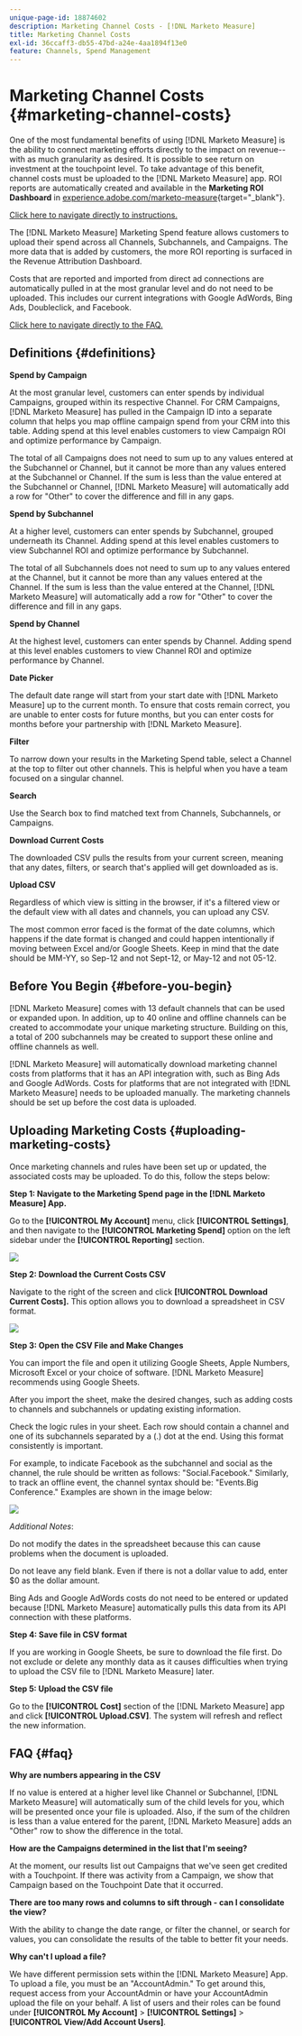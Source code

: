 ```yaml
---
unique-page-id: 18874602
description: Marketing Channel Costs - [!DNL Marketo Measure]
title: Marketing Channel Costs
exl-id: 36ccaff3-db55-47bd-a24e-4aa1894f13e0
feature: Channels, Spend Management
---
```

# Marketing Channel Costs {#marketing-channel-costs}

One of the most fundamental benefits of using [!DNL Marketo Measure] is the ability to connect marketing efforts directly to the impact on revenue--with as much granularity as desired. It is possible to see return on investment at the touchpoint level. To take advantage of this benefit, channel costs must be uploaded to the [!DNL Marketo Measure] app. ROI reports are automatically created and available in the **Marketing ROI Dashboard** in [experience.adobe.com/marketo-measure](https://experience.adobe.com/marketo-measure){target="_blank"}.

[Click here to navigate directly to instructions.](/help/marketing-spend/spend-management/marketing-channel-costs.md#uploading-marketing-costs)

The [!DNL Marketo Measure] Marketing Spend feature allows customers to upload their spend across all Channels, Subchannels, and Campaigns. The more data that is added by customers, the more ROI reporting is surfaced in the Revenue Attribution Dashboard.

Costs that are reported and imported from direct ad connections are automatically pulled in at the most granular level and do not need to be uploaded. This includes our current integrations with Google AdWords, Bing Ads, Doubleclick, and Facebook.

[Click here to navigate directly to the FAQ.](/help/marketing-spend/spend-management/marketing-channel-costs.md#faq)

## Definitions {#definitions}

**Spend by Campaign**

At the most granular level, customers can enter spends by individual Campaigns, grouped within its respective Channel. For CRM Campaigns, [!DNL Marketo Measure] has pulled in the Campaign ID into a separate column that helps you map offline campaign spend from your CRM into this table. Adding spend at this level enables customers to view Campaign ROI and optimize performance by Campaign.

The total of all Campaigns does not need to sum up to any values entered at the Subchannel or Channel, but it cannot be more than any values entered at the Subchannel or Channel. If the sum is less than the value entered at the Subchannel or Channel, [!DNL Marketo Measure] will automatically add a row for "Other" to cover the difference and fill in any gaps.

**Spend by Subchannel**

At a higher level, customers can enter spends by Subchannel, grouped underneath its Channel. Adding spend at this level enables customers to view Subchannel ROI and optimize performance by Subchannel.

The total of all Subchannels does not need to sum up to any values entered at the Channel, but it cannot be more than any values entered at the Channel. If the sum is less than the value entered at the Channel, [!DNL Marketo Measure] will automatically add a row for "Other" to cover the difference and fill in any gaps.

**Spend by Channel**

At the highest level, customers can enter spends by Channel. Adding spend at this level enables customers to view Channel ROI and optimize performance by Channel.

**Date Picker**

The default date range will start from your start date with [!DNL Marketo Measure] up to the current month. To ensure that costs remain correct, you are unable to enter costs for future months, but you can enter costs for months before your partnership with [!DNL Marketo Measure].

**Filter**

To narrow down your results in the Marketing Spend table, select a Channel at the top to filter out other channels. This is helpful when you have a team focused on a singular channel.

**Search**

Use the Search box to find matched text from Channels, Subchannels, or Campaigns.

**Download Current Costs**

The downloaded CSV pulls the results from your current screen, meaning that any dates, filters, or search that's applied will get downloaded as is.

**Upload CSV**

Regardless of which view is sitting in the browser, if it's a filtered view or the default view with all dates and channels, you can upload any CSV.

The most common error faced is the format of the date columns, which happens if the date format is changed and could happen intentionally if moving between Excel and/or Google Sheets. Keep in mind that the date should be MM-YY, so Sep-12 and not Sept-12, or May-12 and not 05-12.

## Before You Begin {#before-you-begin}

[!DNL Marketo Measure] comes with 13 default channels that can be used or expanded upon. In addition, up to 40 online and offline channels can be created to accommodate your unique marketing structure. Building on this, a total of 200 subchannels may be created to support these online and offline channels as well.

[!DNL Marketo Measure] will automatically download marketing channel costs from platforms that it has an API integration with, such as Bing Ads and Google AdWords. Costs for platforms that are not integrated with [!DNL Marketo Measure] needs to be uploaded manually. The marketing channels should be set up before the cost data is uploaded.

## Uploading Marketing Costs {#uploading-marketing-costs}

Once marketing channels and rules have been set up or updated, the associated costs may be uploaded. To do this, follow the steps below:

**Step 1: Navigate to the Marketing Spend page in the [!DNL Marketo Measure] App.**

Go to the **[!UICONTROL My Account]** menu, click **[!UICONTROL Settings]**, and then navigate to the **[!UICONTROL Marketing Spend]** option on the left sidebar under the **[!UICONTROL Reporting]** section.

![](assets/1.png)

**Step 2: Download the Current Costs CSV**

Navigate to the right of the screen and click **[!UICONTROL Download Current Costs].** This option allows you to download a spreadsheet in CSV format.

![](assets/2.png)

**Step 3: Open the CSV File and Make Changes**

You can import the file and open it utilizing Google Sheets, Apple Numbers, Microsoft Excel or your choice of software. [!DNL Marketo Measure] recommends using Google Sheets.

After you import the sheet, make the desired changes, such as adding costs to channels and subchannels or updating existing information.

Check the logic rules in your sheet. Each row should contain a channel and one of its subchannels separated by a (.) dot at the end. Using this format consistently is important.

For example, to indicate Facebook as the subchannel and social as the channel, the rule should be written as follows: "Social.Facebook." Similarly, to track an offline event, the channel syntax should be: "Events.Big Conference." Examples are shown in the image below:

![](assets/3.png)  

_Additional Notes_:

Do not modify the dates in the spreadsheet because this can cause problems when the document is uploaded.

Do not leave any field blank. Even if there is not a dollar value to add, enter $0 as the dollar amount.

Bing Ads and Google AdWords costs do not need to be entered or updated because [!DNL Marketo Measure] automatically pulls this data from its API connection with these platforms.

**Step 4: Save file in CSV format**

If you are working in Google Sheets, be sure to download the file first. Do not exclude or delete any monthly data as it causes difficulties when trying to upload the CSV file to [!DNL Marketo Measure] later.

**Step 5: Upload the CSV file**

Go to the **[!UICONTROL Cost]** section of the [!DNL Marketo Measure] app and click **[!UICONTROL Upload.CSV]**. The system will refresh and reflect the new information.

## FAQ {#faq}

**Why are numbers appearing in the CSV**

If no value is entered at a higher level like Channel or Subchannel, [!DNL Marketo Measure] will automatically sum of the child levels for you, which will be presented once your file is uploaded. Also, if the sum of the children is less than a value entered for the parent, [!DNL Marketo Measure] adds an "Other" row to show the difference in the total.

**How are the Campaigns determined in the list that I'm seeing?**

At the moment, our results list out Campaigns that we've seen get credited with a Touchpoint. If there was activity from a Campaign, we show that Campaign based on the Touchpoint Date that it occurred.

**There are too many rows and columns to sift through - can I consolidate the view?**

With the ability to change the date range, or filter the channel, or search for values, you can consolidate the results of the table to better fit your needs.

**Why can't I upload a file?**

We have different permission sets within the [!DNL Marketo Measure] App. To upload a file, you must be an "AccountAdmin." To get around this, request access from your AccountAdmin or have your AccountAdmin upload the file on your behalf. A list of users and their roles can be found under **[!UICONTROL My Account]** > **[!UICONTROL Settings]** > **[!UICONTROL View/Add Account Users]**.
